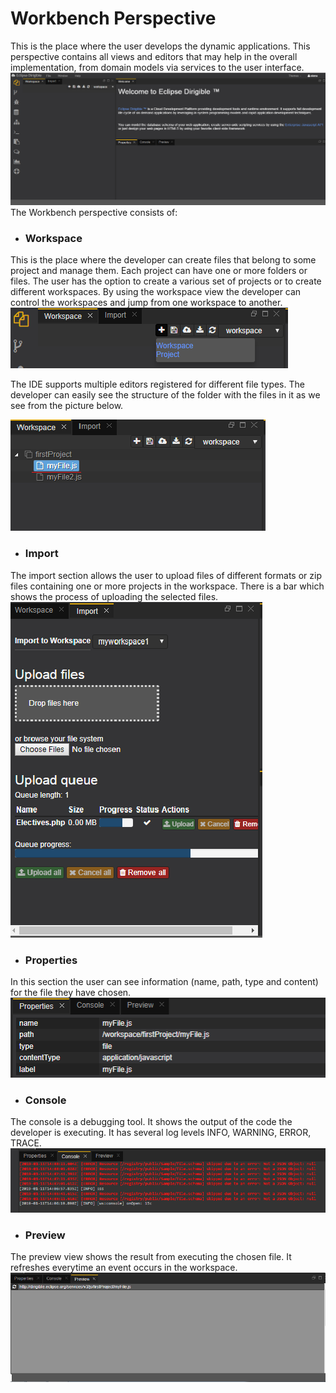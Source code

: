 # Workbench Perspective
This is the place where the user develops the dynamic applications. This perspective contains all views and editors that may help in the overall implementation, from domain models via services to the user interface.
![Workbench](workbench.png)
The Workbench perspective consists of:
- ###	Workspace
This is the place where the developer can create files that belong to some project and manage them. Each project can have one or more folders or files. The user has the option to create a various set of projects or to create different workspaces. By using the workspace view the developer can control the workspaces and jump from one workspace to another.
![Workspace](workspace.png)

The IDE supports multiple editors registered for different file types. The developer can easily see the structure of the folder with the files in it  as we see from the picture below.

![Structure](structure.png)

- ###	Import
The import section allows the user to upload files of different formats or zip files containing one or more projects in the workspace.  There is a bar which shows the process of uploading  the selected files.
![Import](import.png)
- ###	Properties
In this section the user can see information (name,  path, type and content) for the file  they have chosen.
![Properties](properties.png)
- ###	Console
The console is a debugging tool. It  shows the output of the code the developer is executing. It has several  log levels INFO,  WARNING, ERROR, TRACE. 
![Console](console.png)
- ###	Preview
The preview view shows the result from executing the chosen file. It refreshes everytime an event occurs in the workspace.
![Preview](preview.png)



